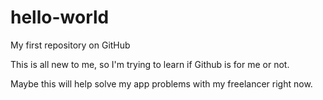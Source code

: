 # hello-world

My first repository on GitHub

This is all new to me, so I'm trying to learn if Github is for me or not. 

Maybe this will help solve my app problems with my freelancer right now.
